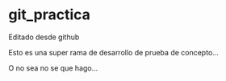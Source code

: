 # git_practica

Editado desde github


Esto es una super rama de desarrollo de prueba de concepto...

O no sea no se que hago...